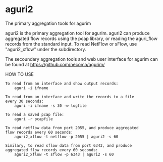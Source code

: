 # aguri2
The primary aggregation tools for agurim

aguri2 is the primary aggregation tool for agurim.
aguri2 can produce aggregated flow records using the pcap library, or
reading the aguri_flow records from the standard input.
To read NetFlow or sFlow, use "aguri2_xflow" under the subdirectory.

The secoundary aggregation tools and web user interface for agurim can
be found at
https://github.com/necoma/agurim/

HOW TO USE

	To read from an interface and show output records:
		aguri -i ifname

	To read from an interface and write the records to a file
	every 30 seconds:
		aguri -i ifname -s 30 -w logfile

	To read a saved pcap file:
		aguri -r pcapfile

	To read netflow data from port 2055, and produce aggregated
	flow records every 60 seconds:
		aguri2_xflow -t netflow -p 2055 | aguri2 -s 60

	Similary, to read sflow data from port 6343, and produce
	aggregated flow records every 60 seconds:
		aguri2_xflow -t sflow -p 6343 | aguri2 -s 60




